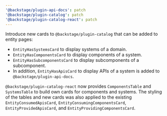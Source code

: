 ```yaml
---
'@backstage/plugin-api-docs': patch
'@backstage/plugin-catalog': patch
'@backstage/plugin-catalog-react': patch
---
```


Introduce new cards to `@backstage/plugin-catalog` that can be added to entity pages:

- `EntityHasSystemsCard` to display systems of a domain.
- `EntityHasComponentsCard` to display components of a system.
- `EntityHasSubcomponentsCard` to display subcomponents of a subcomponent.
- In addition, `EntityHasApisCard` to display APIs of a system is added to `@backstage/plugin-api-docs`.

`@backstage/plugin-catalog-react` now provides `ComponentsTable` and `SystemsTable` to build own cards for components and systems.
The styling of the tables and new cards was also applied to the existing `EntityConsumedApisCard`,
`EntityConsumingComponentsCard`, `EntityProvidedApisCard`, and `EntityProvidingComponentsCard`.
